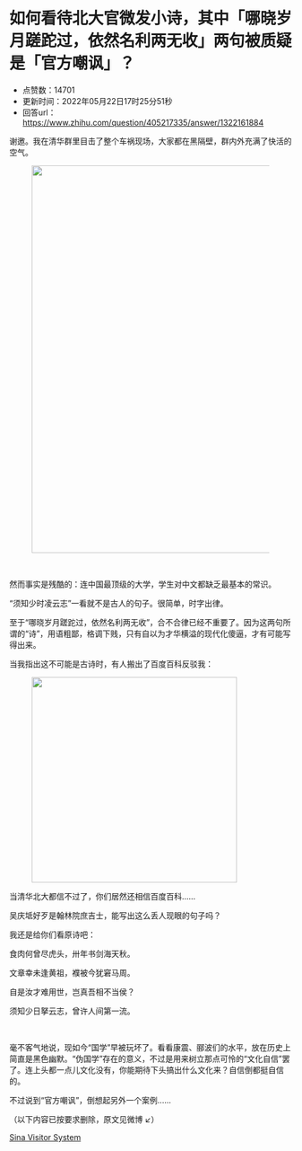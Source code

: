 # 如何看待北大官微发小诗，其中「哪晓岁月蹉跎过，依然名利两无收」两句被质疑是「官方嘲讽」？
- 点赞数：14701
- 更新时间：2022年05月22日17时25分51秒
- 回答url：https://www.zhihu.com/question/405217335/answer/1322161884
<body>
 <p data-pid="7MOj9d56">谢邀。我在清华群里目击了整个车祸现场，大家都在黑隔壁，群内外充满了快活的空气。</p>
 <figure data-size="normal">
  <img src="https://pic1.zhimg.com/50/v2-813071539d8ac17e3bdfb04c735b5287_720w.jpg?source=1940ef5c" data-caption="" data-size="normal" data-rawwidth="690" data-rawheight="1457" data-original-token="v2-813071539d8ac17e3bdfb04c735b5287" data-default-watermark-src="https://pica.zhimg.com/50/v2-a1faf3a9c76720557689d58ff4ceb79e_720w.jpg?source=1940ef5c" class="origin_image zh-lightbox-thumb" width="690" data-original="https://picx.zhimg.com/v2-813071539d8ac17e3bdfb04c735b5287_r.jpg?source=1940ef5c">
 </figure>
 <p class="ztext-empty-paragraph"><br></p>
 <p data-pid="kobkiYhn">然而事实是残酷的：连中国最顶级的大学，学生对中文都缺乏最基本的常识。</p>
 <p data-pid="f3YJ81Z7">“须知少时凌云志”一看就不是古人的句子。很简单，时字出律。</p>
 <p data-pid="0RcVtMN5">至于“哪晓岁月蹉跎过，依然名利两无收”，合不合律已经不重要了。因为这两句所谓的“诗”，用语粗鄙，格调下贱，只有自以为才华横溢的现代化傻逼，才有可能写得出来。</p>
 <p data-pid="pHhRQwXl">当我指出这不可能是古诗时，有人搬出了百度百科反驳我：</p>
 <figure data-size="normal">
  <img src="https://picx.zhimg.com/50/v2-96a8f798187ba5243634d5285fbc90e3_720w.jpg?source=1940ef5c" data-caption="" data-size="normal" data-rawwidth="366" data-rawheight="302" data-original-token="v2-96a8f798187ba5243634d5285fbc90e3" data-default-watermark-src="https://pica.zhimg.com/50/v2-df54da01e6e01615d7cc3427cc594f36_720w.jpg?source=1940ef5c" class="content_image" width="366">
 </figure>
 <p data-pid="ctOTeagc">当清华北大都信不过了，你们居然还相信百度百科……</p>
 <p data-pid="hJRO03uT">吴庆坻好歹是翰林院庶吉士，能写出这么丢人现眼的句子吗？</p>
 <p data-pid="PgbFpwU-">我还是给你们看原诗吧：</p>
 <p data-pid="7XgdJNfC">食肉何曾尽虎头，卅年书剑海天秋。</p>
 <p data-pid="XydmKc3O">文章幸未逢黄祖，襥被今犹窘马周。</p>
 <p data-pid="cMyYgrFq">自是汝才难用世，岂真吾相不当侯？</p>
 <p data-pid="rfb77kN1">须知少日拏云志，曾许人间第一流。</p>
 <p class="ztext-empty-paragraph"><br></p>
 <p data-pid="TU31glEF">毫不客气地说，现如今“国学”早被玩坏了。看看康震、郦波们的水平，放在历史上简直是黑色幽默。“伪国学”存在的意义，不过是用来树立那点可怜的“文化自信”罢了。连上头都一点儿文化没有，你能期待下头搞出什么文化来？自信倒都挺自信的。</p>
 <p data-pid="hR-s0nQ0">不过说到“官方嘲讽”，倒想起另外一个案例......</p>
 <p data-pid="R_84K9fh">（以下内容已按要求删除，原文见微博 ↙）</p><a href="https://link.zhihu.com/?target=https%3A//weibo.com/1614985450/J9YHu5i0N%3Ffrom%3Dpage_1005051614985450_profile%26wvr%3D6%26mod%3Dweibotime%26type%3Dcomment%23_rnd1594088387772" data-draft-node="block" data-draft-type="link-card" class=" wrap external" target="_blank" rel="nofollow noreferrer">Sina Visitor System</a>
 <p></p>
</body>